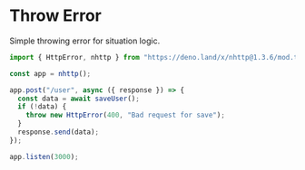 # Throw Error

Simple throwing error for situation logic.

```js
import { HttpError, nhttp } from "https://deno.land/x/nhttp@1.3.6/mod.ts";

const app = nhttp();

app.post("/user", async ({ response }) => {
  const data = await saveUser();
  if (!data) {
    throw new HttpError(400, "Bad request for save");
  }
  response.send(data);
});

app.listen(3000);
```
